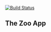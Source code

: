 [![Build Status](https://travis-ci.org/darenegade/sicheresysteme17.svg?branch=master)](https://travis-ci.org/darenegade/sicheresysteme17)

## The Zoo App
